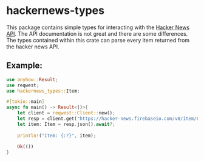 # hackernews-types

This package contains simple types for interacting with the [Hacker News API](https://github.com/HackerNews/API). 
The API documentation is not great and there are some differences. The types contained within this crate can parse
every item returned from the hacker news API.


## Example:

```rust
use anyhow::Result;
use reqwest;
use hackernews_types::Item;

#[tokio::main]
async fn main() -> Result<()>{
    let client = reqwest::Client::new();
    let resp = client.get("https://hacker-news.firebaseio.com/v0/item/8863.json").send().await?;
    let item: Item = resp.json().await?;
    
    println!("Item: {:?}", item);
    
    Ok(())
}
```

